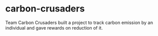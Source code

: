 # carbon-crusaders
Team Carbon Crusaders built a project to track carbon emission by an individual and gave rewards on reduction of it.
